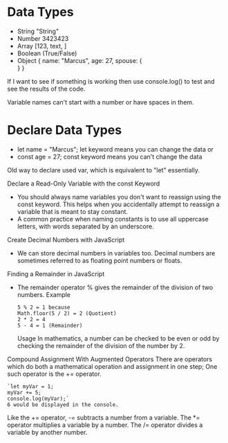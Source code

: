 # Data Types

- String "String"
- Number 3423423
- Array [123, text, ]
- Boolean (True/False)
- Object {
  name: "Marcus",
  age: 27,
  spouse: {  
   }
  }

If I want to see if something is working then use console.log() to test and see the results of the code.

Variable names can't start with a number or have spaces in them.

# Declare Data Types

- let name = "Marcus";
  let keyword means you can change the data
  or
- const age = 27;
  const keyword means you can't change the data

Old way to declare used var, which is equivalent to "let" essentially.

Declare a Read-Only Variable with the const Keyword

- You should always name variables you don't want to reassign using the const keyword. This helps when you accidentally attempt to reassign a variable that is meant to stay constant.
- A common practice when naming constants is to use all uppercase letters, with words separated by an underscore.

Create Decimal Numbers with JavaScript

- We can store decimal numbers in variables too. Decimal numbers are sometimes referred to as floating point numbers or floats.

Finding a Remainder in JavaScript

- The remainder operator % gives the remainder of the division of two numbers.
  Example

      5 % 2 = 1 because
      Math.floor(5 / 2) = 2 (Quotient)
      2 * 2 = 4
      5 - 4 = 1 (Remainder)

  Usage
  In mathematics, a number can be checked to be even or odd by checking the remainder of the division of the number by 2.

Compound Assignment With Augmented Operators
There are operators which do both a mathematical operation and assignment in one step; One such operator is the += operator.

    `let myVar = 1;
    myVar += 5;
    console.log(myVar);`
    6 would be displayed in the console.

Like the += operator, -= subtracts a number from a variable.
The \*= operator multiplies a variable by a number.
The /= operator divides a variable by another number.
